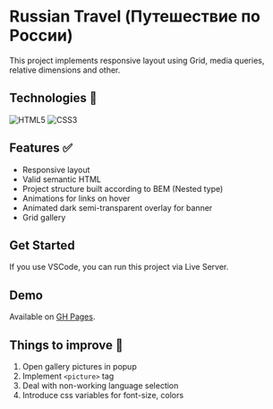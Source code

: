 # Russian Travel (Путешествие по России)

This project implements responsive layout using Grid, media queries, relative dimensions and other.


## Technologies :hammer:
![HTML5](https://img.shields.io/badge/html5-%23E34F26.svg?style=for-the-badge&logo=html5&logoColor=white)
![CSS3](https://img.shields.io/badge/css3-%231572B6.svg?style=for-the-badge&logo=css3&logoColor=white)


## Features :white_check_mark:

- Responsive layout
- Valid semantic HTML
- Project structure built according to BEM (Nested type)
- Animations for links on hover
- Animated dark semi-transparent overlay for banner
- Grid gallery


## Get Started

If you use VSCode, you can run this project via Live Server.


## Demo
Available on <a href="https://theashbringer.github.io/russian-travel/" target="_blank">GH Pages</a>.

## Things to improve :pencil:

1. Open gallery pictures in popup
2. Implement `<picture>` tag
3. Deal with non-working language selection
4. Introduce css variables for font-size, colors
